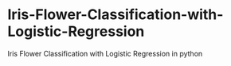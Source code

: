 # Iris-Flower-Classification-with-Logistic-Regression
Iris Flower Classification with Logistic Regression in python

